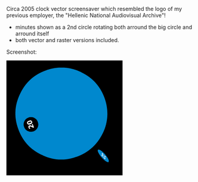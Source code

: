 Circa 2005 clock vector screensaver which resembled the logo of my previous employer, the "Hellenic National Audiovisual Archive"!

* minutes shown as a 2nd circle rotating both arround the big circle and arround itself
* both vector and raster versions included. 

Screenshot:

[![](eoa-clock.png)](eoa-clock.png)

